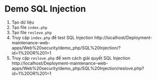 # Demo SQL Injection 

1. Tạo dữ liệu
2. Tạo file `index.php`
3. Tạo file `reslove.php`
4. Truy cập `index.php` để test SQL Injection
http://localhost/Deployment-maintenance-web-apps/Web%20security/demo_php/SQL%20Injection/?id=1%20OR%201=1
5. Truy cập `reslove.php` để xem cách giải quyết SQL Injection
http://localhost/Deployment-maintenance-web-apps/Web%20security/demo_php/SQL%20Injection/reslove.php?id=1%20OR%201=1